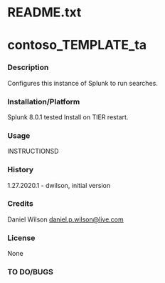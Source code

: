 # README.txt
# contoso_TEMPLATE_ta

### Description
Configures this instance of Splunk to run searches.
 

### Installation/Platform
Splunk 8.0.1 tested
Install on TIER restart.

### Usage
INSTRUCTIONSD

### History
1.27.2020.1 - dwilson, initial version

### Credits
Daniel Wilson <daniel.p.wilson@live.com>

### License
None

### TO DO/BUGS 
